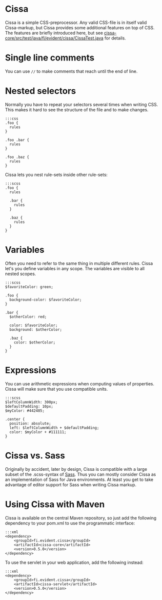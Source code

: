 Cissa
=====

Cissa is a simple CSS-preprocessor. Any valid CSS-file is in itself valid Cissa-markup,
but Cissa provides some additional features on top of CSS. The features are briefly
introduced here, but see [cissa-core/src/test/java/fi/evident/cissa/CissaTest.java](https://bitbucket.org/evidentsolutions/cissa/src/default/cissa-core/src/test/java/fi/evident/cissa/CissaTest.java) for details.

Single line comments
====================

You can use `//` to make comments that reach until the end of line.

Nested selectors
================

Normally you have to repeat your selectors several times when writing CSS. This
makes it hard to see the structure of the file and to make changes.

    :::css
    .foo {
      rules
    }

    .foo .bar {
      rules
    }

    .foo .baz {
      rules
    }

Cissa lets you nest rule-sets inside other rule-sets:

    :::scss
    .foo {
      rules

      .bar {
        rules
      }

      .baz {
        rules
      }
    }

Variables
=========

Often you need to refer to the same thing in multiple different rules. Cissa let's you
define variables in any scope. The variables are visible to all nested scopes.

    :::scss
    $favoriteColor: green;

    .foo {
      background-color: $favoriteColor;
    }

    .bar {
      $otherColor: red;

      color: $favoriteColor;
      background: $otherColor;

      .baz {
        color: $otherColor;
      }
    }

Expressions
===========

You can use arithmetic expressions when computing values of properties. Cissa will
make sure that you use compatible units.

    :::scss
    $leftColumnWidth: 300px;
    $defaultPadding: 10px;
    $myColor: #442485;

    .center {
      position: absolute;
      left: $leftColumnWidth + $defaultPadding;
      color: $myColor + #111111;
    }

Cissa vs. Sass
==============

Originally by accident, later by design, Cissa is compatible with a large subset of
the .scss-syntax of [Sass](http://sass-lang.com/). Thus you can mostly consider Cissa
as an implementation of Sass for Java environments. At least you get to take advantage
of editor support for Sass when writing Cissa markup.

Using Cissa with Maven
======================

Cissa is available on the central Maven repository, so just add the following
dependency to your pom.xml to use the programmatic interface:

    :::xml
    <dependency>
        <groupId>fi.evident.cissa</groupId>
        <artifactId>cissa-core</artifactId>
        <version>0.5.0</version>
    </dependency>

To use the servlet in your web application, add the following instead:

    :::xml
    <dependency>
        <groupId>fi.evident.cissa</groupId>
        <artifactId>cissa-servlet</artifactId>
        <version>0.5.0</version>
    </dependency>

